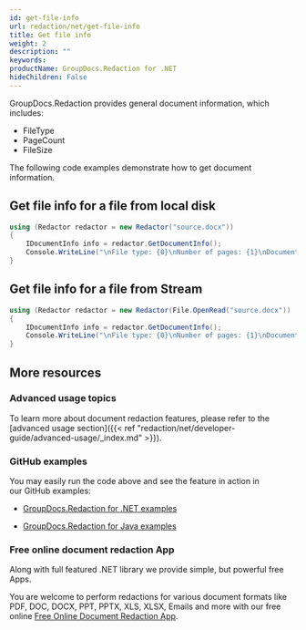 ```yaml
---
id: get-file-info
url: redaction/net/get-file-info
title: Get file info
weight: 2
description: ""
keywords: 
productName: GroupDocs.Redaction for .NET
hideChildren: False
---
```

GroupDocs.Redaction provides general document information, which includes:

*   FileType
*   PageCount
*   FileSize

The following code examples demonstrate how to get document information.

## Get file info for a file from local disk

```csharp
using (Redactor redactor = new Redactor("source.docx"))
{
	IDocumentInfo info = redactor.GetDocumentInfo();
    Console.WriteLine("\nFile type: {0}\nNumber of pages: {1}\nDocument size: {2} bytes", info.FileType, info.PageCount, info.Size);
}
```

## Get file info for a file from Stream

```csharp
using (Redactor redactor = new Redactor(File.OpenRead("source.docx"))
{
	IDocumentInfo info = redactor.GetDocumentInfo();
    Console.WriteLine("\nFile type: {0}\nNumber of pages: {1}\nDocument size: {2} bytes", info.FileType, info.PageCount, info.Size);
}
```

## More resources

### Advanced usage topics

To learn more about document redaction features, please refer to the [advanced usage section]({{< ref "redaction/net/developer-guide/advanced-usage/_index.md" >}}).

### GitHub examples

You may easily run the code above and see the feature in action in our GitHub examples:

*   [GroupDocs.Redaction for .NET examples](https://github.com/groupdocs-redaction/GroupDocs.Redaction-for-.NET)
    
*   [GroupDocs.Redaction for Java examples](https://github.com/groupdocs-redaction/GroupDocs.Redaction-for-Java)
    

### Free online document redaction App

Along with full featured .NET library we provide simple, but powerful free Apps.

You are welcome to perform redactions for various document formats like PDF, DOC, DOCX, PPT, PPTX, XLS, XLSX, Emails and more with our free online [Free Online Document Redaction App](https://products.groupdocs.app/redaction).
